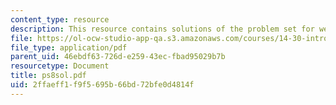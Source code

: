 ```yaml
---
content_type: resource
description: This resource contains solutions of the problem set for week 8.
file: https://ol-ocw-studio-app-qa.s3.amazonaws.com/courses/14-30-introduction-to-statistical-method-in-economics-spring-2006/2ffaeff1f9f5695b66bd72bfe0d4814f_ps8sol.pdf
file_type: application/pdf
parent_uid: 46ebdf63-726d-e259-43ec-fbad95029b7b
resourcetype: Document
title: ps8sol.pdf
uid: 2ffaeff1-f9f5-695b-66bd-72bfe0d4814f
---
```

